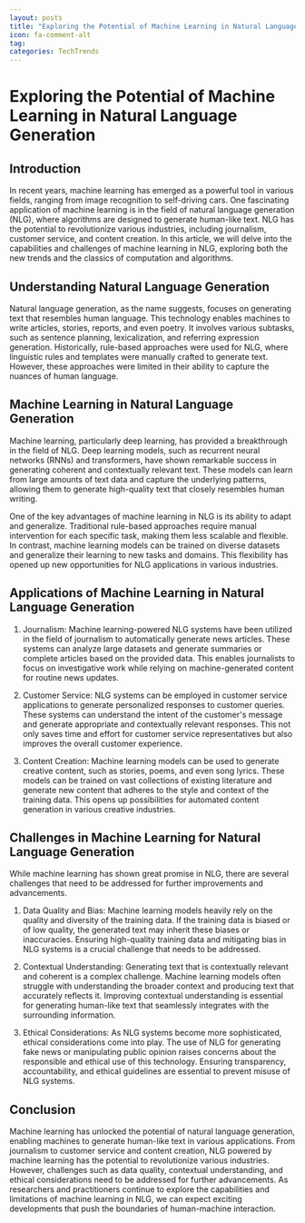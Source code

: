 ```yaml
---
layout: posts
title: "Exploring the Potential of Machine Learning in Natural Language Generation"
icon: fa-comment-alt
tag:      
categories: TechTrends
---
```



# Exploring the Potential of Machine Learning in Natural Language Generation

## Introduction

In recent years, machine learning has emerged as a powerful tool in various fields, ranging from image recognition to self-driving cars. One fascinating application of machine learning is in the field of natural language generation (NLG), where algorithms are designed to generate human-like text. NLG has the potential to revolutionize various industries, including journalism, customer service, and content creation. In this article, we will delve into the capabilities and challenges of machine learning in NLG, exploring both the new trends and the classics of computation and algorithms.

## Understanding Natural Language Generation

Natural language generation, as the name suggests, focuses on generating text that resembles human language. This technology enables machines to write articles, stories, reports, and even poetry. It involves various subtasks, such as sentence planning, lexicalization, and referring expression generation. Historically, rule-based approaches were used for NLG, where linguistic rules and templates were manually crafted to generate text. However, these approaches were limited in their ability to capture the nuances of human language.

## Machine Learning in Natural Language Generation

Machine learning, particularly deep learning, has provided a breakthrough in the field of NLG. Deep learning models, such as recurrent neural networks (RNNs) and transformers, have shown remarkable success in generating coherent and contextually relevant text. These models can learn from large amounts of text data and capture the underlying patterns, allowing them to generate high-quality text that closely resembles human writing.

One of the key advantages of machine learning in NLG is its ability to adapt and generalize. Traditional rule-based approaches require manual intervention for each specific task, making them less scalable and flexible. In contrast, machine learning models can be trained on diverse datasets and generalize their learning to new tasks and domains. This flexibility has opened up new opportunities for NLG applications in various industries.

## Applications of Machine Learning in Natural Language Generation

1. Journalism: Machine learning-powered NLG systems have been utilized in the field of journalism to automatically generate news articles. These systems can analyze large datasets and generate summaries or complete articles based on the provided data. This enables journalists to focus on investigative work while relying on machine-generated content for routine news updates.

2. Customer Service: NLG systems can be employed in customer service applications to generate personalized responses to customer queries. These systems can understand the intent of the customer's message and generate appropriate and contextually relevant responses. This not only saves time and effort for customer service representatives but also improves the overall customer experience.

3. Content Creation: Machine learning models can be used to generate creative content, such as stories, poems, and even song lyrics. These models can be trained on vast collections of existing literature and generate new content that adheres to the style and context of the training data. This opens up possibilities for automated content generation in various creative industries.

## Challenges in Machine Learning for Natural Language Generation

While machine learning has shown great promise in NLG, there are several challenges that need to be addressed for further improvements and advancements.

1. Data Quality and Bias: Machine learning models heavily rely on the quality and diversity of the training data. If the training data is biased or of low quality, the generated text may inherit these biases or inaccuracies. Ensuring high-quality training data and mitigating bias in NLG systems is a crucial challenge that needs to be addressed.

2. Contextual Understanding: Generating text that is contextually relevant and coherent is a complex challenge. Machine learning models often struggle with understanding the broader context and producing text that accurately reflects it. Improving contextual understanding is essential for generating human-like text that seamlessly integrates with the surrounding information.

3. Ethical Considerations: As NLG systems become more sophisticated, ethical considerations come into play. The use of NLG for generating fake news or manipulating public opinion raises concerns about the responsible and ethical use of this technology. Ensuring transparency, accountability, and ethical guidelines are essential to prevent misuse of NLG systems.

## Conclusion

Machine learning has unlocked the potential of natural language generation, enabling machines to generate human-like text in various applications. From journalism to customer service and content creation, NLG powered by machine learning has the potential to revolutionize various industries. However, challenges such as data quality, contextual understanding, and ethical considerations need to be addressed for further advancements. As researchers and practitioners continue to explore the capabilities and limitations of machine learning in NLG, we can expect exciting developments that push the boundaries of human-machine interaction.